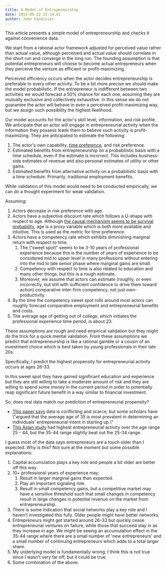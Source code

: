 ```yaml
---
title: A Model of Entrepeneurship
date: 2015-05-22 22:14:01
author: John Vandivier
---
```




This article presents a simple model of entrepreneurship and checks it against convenience data.

We start from a rational actor framework adjusted for perceived value rather than actual value, although perceived and actual value should correlate in the short run and converge in the long run. The founding assumption is that potential entrepreneurs will choose to become actual entrepreneurs when they perceive the venture as efficient or profit-maximizing.

Perceived efficiency occurs when the actor decides entrepreneurship is preferable to every other activity. To be a bit more precise we should make the model probabilistic. If the entrepreneur is indifferent between two activities we would forecast a 50% chance for each one, assuming they are mutually exclusive and collectively exhaustive. In this sense we do not guarantee the actor will behave in even a perceived profit-maximizing way, but we assign such possibility the highest likelihood.

Our model accounts for the actor's skill level, information, and risk profile. We anticipate that an actor will engage in entrepreneurial activity when the information they possess leads them to believe such activity is profit-maximizing. They are anticipated to estimate the following:
<ol>
	<li>The actor's own capability, <a href=\"http://en.wikipedia.org/wiki/Time_preference\">time preference</a>, and risk preference.</li>
	<li>Estimated benefits from entrepreneurship on a probabilistic basis with a time schedule, even if the estimate is incorrect. This includes business-side estimates of revenue and also personal estimates of utility or other gains.</li>
	<li>Estimated benefits from alternative activity on a probabilistic basis with a time schedule. Primarily, traditional employment benefits.</li>
</ol>
While validation of this model would need to be conducted empirically, we can do a thought experiment for weak validation.

Assuming:
<ol>
	<li>Actors decrease in risk preference with age.</li>
	<li>Actors have a subjective discount rate which follows a U-shape with respect to age. Although <a href=\"http://journal.sjdm.org/8816/jdm8816.pdf\">the causal mechanism seems to be survival probability</a>, age is a proxy variable which is both more available and intuitive. This is used as the metric for time preference.</li>
	<li>Actors have a competency rate which exhibits diminishing marginal return with respect to time.
<ol>
	<li>The \"sweet spot\" seems to be 3-10 years of professional experience because this is the number of years of experience to be considered mid to upper level in many professions without entering into the mid to late senior phase where marginal gains are small.</li>
	<li>Competency with respect to time is also related to education and many other things, but this is a rough estimate.</li>
	<li>Moreover, we assume that actors can estimate (roughly, or even incorrectly, but still with sufficient confidence to drive them toward action) comparative inter-firm competency, not just own-productivity.</li>
</ol>
</li>
	<li>By the time the competency sweet spot rolls around most actors can roughly forecast comparative employment and entrepreneurial benefits and costs.</li>
	<li>The average age of getting out of college, which initiates the professional experience time period, is about 23.</li>
</ol>
These assumptions are rough and need empirical validation but they might do the trick for a quick mental validation. From these assumptions we predict that entrepreneurship is like a rational gamble or a cousin of an investment choice which is best taken by young professionals in their late 20s.

Specifically, I predict the highest propensity for entrepreneurial activity occurs at ages 26-33.

In this sweet spot they have gained significant education and experience but they are still willing to take a moderate amount of risk and they are willing to spend some money in the current period in order to potentially reap significant future benefit in a way similar to financial investment.

So, does real data match our prediction of entrepreneurial propensity?
<ul>
	<li><a href=\"http://jsbednet.com/journals/jsbed/Vol_2_No_1_March_2014/9.pdf\">This paper says</a> data is conflicting and scarce, but some scholars have \"argued that the average age of 35 is most prevalent in determining an individuals’ entrepreneurial intent in starting up.\"</li>
	<li><a href=\"http://mpra.ub.uni-muenchen.de/594/1/MPRA_paper_594.pdf\">This Asian study</a> had highest entrepreneurial activity over the age range 25 - 44, but the 35-44 range slightly beat out the 25-34 range.</li>
</ul>
I guess most of the data says entrepreneurs are a touch older than I expected. Why is this? Not sure at the moment but some possible explanations:
<ol>
	<li>Capital accumulation plays a key role and people a bit older are better off this way.</li>
	<li>10+ professional years of experience may:
<ol>
	<li>Result in larger marginal gains than expected.</li>
	<li>Play an important signaling role.</li>
	<li>Result in small competency gains, but a competitive market may have a sensitive threshold such that small changes in competency result in large changes in potential revenue on the market from entrepreneurship.</li>
</ol>
</li>
	<li>There is some indication that social networks play a key role and I haven't investigated this fully. Older people might have better networks.</li>
	<li>Entrepreneurs might get started around 26-33 but quickly cease entrepreneurial ventures on failure, while those that succeed stay in as they increase in age. We might be seeing an accumulation effect in the 35-44 range where there are a small number of 'new entrepreneurs' and a small number of continuing entrepreneurs which adds to a total larger share.</li>
	<li>My underlying model is fundamentally wrong. I think this is not true since I wasn't very far off, but it could be true.</li>
	<li>Some combination of the above.</li>
</ol>